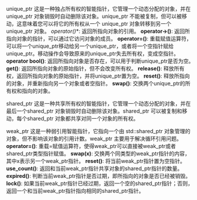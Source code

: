 unique_ptr
这是一种独占所有权的智能指针，它管理一个动态分配的对象，并在unique_ptr 对象销毁时自动删除该对象。unique_ptr 不能被复制，但可以被移动，这意味着您可以将它的所有权从一个 unique_ptr 对象转移到另一个 unique_ptr 对象。
**operator*()**: 返回所指向对象的引用。
**operator->()**: 返回所指向对象的指针，可以通过它访问对象的成员。
**operator=()**: 重载赋值运算符，可以将一个unique_ptr移动给另一个unique_ptr，或者将一个空指针赋给unique_ptr。移动操作会导致原来的unique_ptr失去所有权，变成空指针。
**operator bool()**: 返回所指向对象是否存在，可以用于判断unique_ptr是否为空。
**get()**: 返回所指向对象的原始指针，但不会改变所有权。
**release()**: 释放所有权，返回所指向对象的原始指针，并将unique_ptr置为空。
**reset()**: 释放所指向的对象，并重新指向另一个对象或者空指针。
**swap()**: 交换两个unique_ptr的所有权和指向的对象。

shared_ptr
这是一种共享所有权的智能指针，它管理一个动态分配的对象，并在最后一个shared_ptr 对象销毁时自动删除该对象。shared_ptr 可以被复制和移动，每个shared_ptr 对象都共享对同一个对象的所有权。


weak_ptr
这是一种弱引用智能指针，它指向一个由 std::shared_ptr 对象管理的对象，但不影响该对象的引用计数。weak_ptr 主要用于解决循环引用问题。
**operator=()**: 重载=赋值运算符，使得weak_ptr可以直接被weak_ptr或者shared_ptr类型指针赋值。
**swap(x)**: 交换两个同类型的weak_ptr指针的内容，其中x表示另一个weak_ptr指针。
**reset()**: 将当前weak_ptr指针置为空指针。
**use_count()**: 返回和当前weak_ptr指针共享对象的shared_ptr指针的数量。
**expired()**: 判断当前weak_ptr指针是否过期，即所指向的对象是否已经被销毁。
**lock()**: 如果当前weak_ptr指针已经过期，返回一个空的shared_ptr指针；否则，返回一个和当前weak_ptr指针指向相同的shared_ptr指针。
